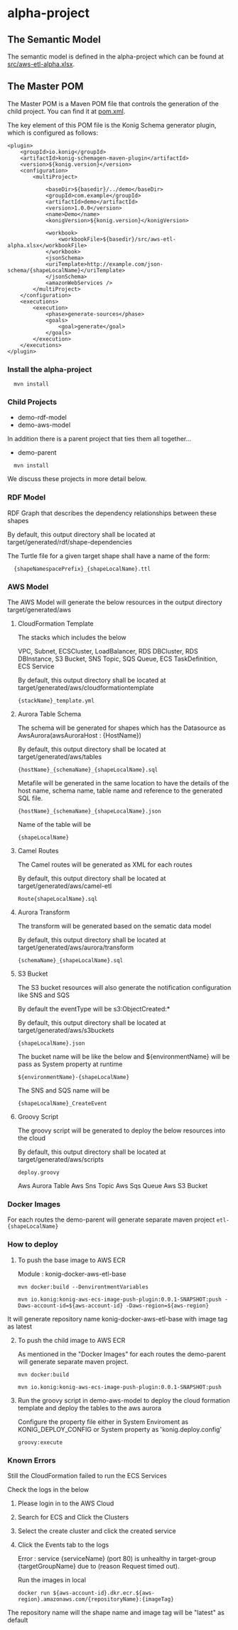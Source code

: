 # alpha-project 


## The Semantic Model

The semantic model is defined in the alpha-project which can be found at [src/aws-etl-alpha.xlsx](src/aws-etl-alpha.xlsx).

## The Master POM

The Master POM is a Maven POM file that controls the generation of the child project.
You can find it at [pom.xml](pom.xml).

The key element of this POM file is the Konig Schema generator plugin, which is configured as follows:

```
<plugin>
	<groupId>io.konig</groupId>
	<artifactId>konig-schemagen-maven-plugin</artifactId>
	<version>${konig.version}</version>
	<configuration>
		<multiProject>
		
			<baseDir>${basedir}/../demo</baseDir>
			<groupId>com.example</groupId>
			<artifactId>demo</artifactId>
			<version>1.0.0</version>
			<name>Demo</name>
			<konigVersion>${konig.version}</konigVersion>
			
			<workbook>
				<workbookFile>${basedir}/src/aws-etl-alpha.xlsx</workbookFile>
			</workbook>
			<jsonSchema>
	  		<uriTemplate>http://example.com/json-schema/{shapeLocalName}</uriTemplate>
			</jsonSchema>
			<amazonWebServices />
		</multiProject>
	</configuration>
	<executions>
		<execution>
			<phase>generate-sources</phase>
			<goals>
				<goal>generate</goal>
			</goals>
		</execution>
	</executions>
</plugin>
```
### Install the alpha-project

```
  mvn install
```

### Child Projects

- demo-rdf-model
- demo-aws-model

In addition there is a parent project that ties them all together...

- demo-parent

```
  mvn install
```
We discuss these projects in more detail below.

### RDF Model

RDF Graph that describes the dependency relationships between these shapes

By default, this output directory shall be located at target/generated/rdf/shape-dependencies

The Turtle file for a given target shape shall have a name of the form:

```
  {shapeNamespacePrefix}_{shapeLocalName}.ttl
```

### AWS Model

The AWS Model will generate the below resources in the output directory target/generated/aws

1. CloudFormation Template
	
	The stacks which includes the below
	
	VPC,
	Subnet,
	ECSCluster,
	LoadBalancer,
	RDS DBCluster,
	RDS DBInstance,
	S3 Bucket,
	SNS Topic,
	SQS Queue,
	ECS TaskDefinition,
	ECS Service 
	
	By default, this output directory shall be located at target/generated/aws/cloudformationtemplate
	
	```
  	{stackName}_template.yml
	```
	
2. Aurora Table Schema
	
	The schema will be generated for shapes which has the Datasource as AwsAurora(awsAuroraHost : {HostName})

	By default, this output directory shall be located at target/generated/aws/tables
	
	```
  	{hostName}_{schemaName}_{shapeLocalName}.sql
	```
	
	Metafile will be generated in the same location to have the details of the host name, schema name, table name and reference to the generated SQL file.
	
	```
  	{hostName}_{schemaName}_{shapeLocalName}.json
	```
  
  	Name of the table will be 
  	
  	```
  	{shapeLocalName}
	```
 
3. Camel Routes
 
	The Camel routes will be generated as XML for each routes
	
	By default, this output directory shall be located at target/generated/aws/camel-etl
	
	```
  	Route{shapeLocalName}.sql
	```
	
4. Aurora Transform
 
	The transform will be generated based on the sematic data model
	
	By default, this output directory shall be located at target/generated/aws/aurora/transform
	
	```
  	{schemaName}_{shapeLocalName}.sql
	```
	
5. S3 Bucket 	
	
	The S3 bucket resources will also generate the notification configuration like SNS and SQS 
	
	By default the eventType will be s3:ObjectCreated:*
		
	By default, this output directory shall be located at target/generated/aws/s3buckets
	
	```
  	{shapeLocalName}.json
	```
	
	The bucket name will be like the below and ${environmentName} will be pass as System property at runtime
	
	```
  	${environmentName}-{shapeLocalName}
	```
	
	The SNS and SQS name will be
	
	```
  	{shapeLocalName}_CreateEvent
	```

6. Groovy Script
 
 	The groovy script will be generated to deploy the below resources into the cloud
 	
 	By default, this output directory shall be located at target/generated/aws/scripts
	
	```
  	deploy.groovy
	```
	
 	Aws Aurora Table
 	Aws Sns Topic
 	Aws Sqs Queue
 	Aws S3 Bucket
 	
### Docker Images
For each routes the demo-parent will generate separate maven project
	```
  	etl-{shapeLocalName}
	```	
	
### How to deploy

1. To push the base image to AWS ECR
	
 	Module : konig-docker-aws-etl-base 
 	
 	```
 	mvn docker:build --DenvirontmentVariables
 	
 	mvn io.konig:konig-aws-ecs-image-push-plugin:0.0.1-SNAPSHOT:push -Daws-account-id=${aws-account-id} -Daws-region=${aws-region}
 	```
 	
 It will generate repository name konig-docker-aws-etl-base with image tag as latest
 	
 2. To push the child image to AWS ECR
 	
 	As mentioned in the "Docker Images" for each routes the demo-parent will generate separate maven project.
 	
 	```
 	mvn docker:build
 	
 	mvn io.konig:konig-aws-ecs-image-push-plugin:0.0.1-SNAPSHOT:push
 	```
 	
 3. Run the groovy script in demo-aws-model to deploy the cloud formation template and deploy the tables to the aws aurora
 	
	Configure the property file either in System Enviroment as KONIG_DEPLOY_CONFIG or System property as 'konig.deploy.config' 
 	
 	```
 	groovy:execute
 	```
 	
### Known Errors
 
 Still the CloudFormation failed to run the ECS Services
 	
 Check the logs in the below
 	
 1. Please login in to the AWS Cloud
 2. Search for ECS and Click the Clusters
 3. Select the create cluster and click the created service 
 4. Click the Events tab to the logs
 	
 	Error : service {serviceName} (port 80) is unhealthy in target-group {targetGroupName} due to (reason Request timed out).
 	
 	Run the images in local
 	
 	```
 	docker run ${aws-account-id}.dkr.ecr.${aws-region}.amazonaws.com/{repositoryName}:{imageTag}
 	```
 	
The repository name will the shape name and image tag will be "latest" as default
	
	
